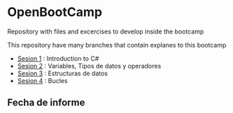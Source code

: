 # OpenBootCamp
Repository with files and excercises to develop inside the bootcamp

This repository have many branches that contain explanes to this bootcamp
* [Sesion 1](https://github.com/MaicolEgas43/OpenBootCamp/tree/main/OpenBootcamp/Sesion_1) : Introduction to C#
* [Sesion 2](https://github.com/MaicolEgas43/OpenBootCamp/tree/Sesion_2/OpenBootcamp/Sesion_2) : Variables, Tipos de datos y operadores
* [Sesion 3](https://github.com/MaicolEgas43/OpenBootCamp/tree/Sesion_3/OpenBootcamp/Sesion_3) : Estructuras de datos
* [Sesion 4](https://github.com/MaicolEgas43/OpenBootCamp/tree/Sesion_4/OpenBootcamp/Sesion_4) : Bucles

## Fecha de informe
